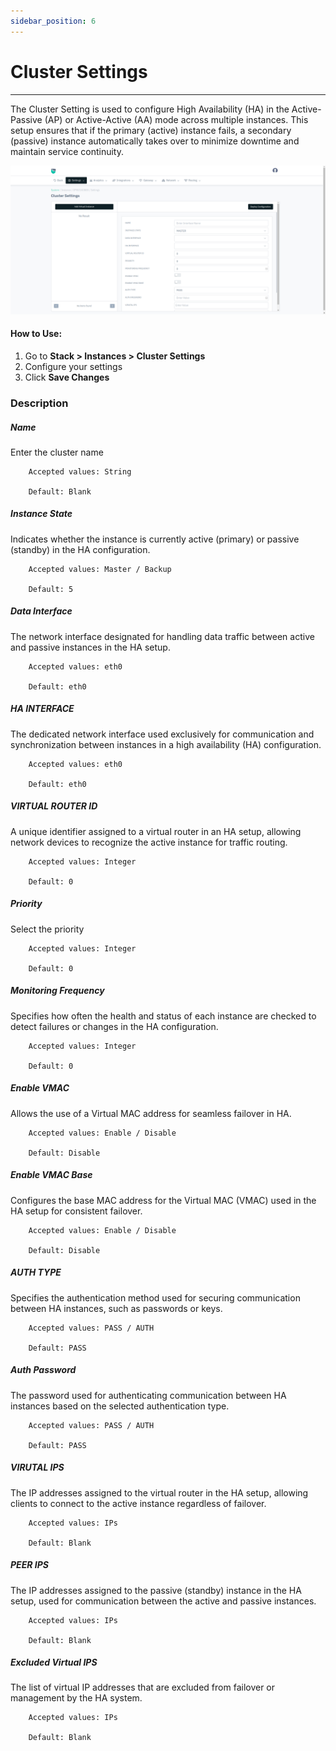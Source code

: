 ```yaml
---
sidebar_position: 6
---
```


# Cluster Settings

---
The Cluster Setting is used to configure High Availability (HA) in the Active-Passive (AP) or Active-Active (AA) mode across multiple instances. This setup ensures that if the primary (active) instance fails, a secondary (passive) instance automatically takes over to minimize downtime and maintain service continuity.

![HA Settings](/img/platform/v8/docs/cluster_settings.png)  

#### How to Use:

1. Go to **Stack > Instances  > Cluster Settings**
2. Configure your settings
3. Click **Save Changes**

### Description

##### Name

Enter the cluster name

```
    Accepted values: String

    Default: Blank
```


##### Instance State

Indicates whether the instance is currently active (primary) or passive (standby) in the HA configuration.

```
    Accepted values: Master / Backup

    Default: 5
```
##### Data Interface

The network interface designated for handling data traffic between active and passive instances in the HA setup.

```
    Accepted values: eth0

    Default: eth0
```

##### HA INTERFACE

The dedicated network interface used exclusively for communication and synchronization between instances in a high availability (HA) configuration.

```
    Accepted values: eth0

    Default: eth0
```


##### VIRTUAL ROUTER ID

A unique identifier assigned to a virtual router in an HA setup, allowing network devices to recognize the active instance for traffic routing.

```
    Accepted values: Integer

    Default: 0
```


##### Priority

Select the priority

```
    Accepted values: Integer

    Default: 0
```


##### Monitoring Frequency

Specifies how often the health and status of each instance are checked to detect failures or changes in the HA configuration.

```
    Accepted values: Integer

    Default: 0
```


##### Enable VMAC

Allows the use of a Virtual MAC address for seamless failover in HA.

```
    Accepted values: Enable / Disable 

    Default: Disable
```

##### Enable VMAC Base

Configures the base MAC address for the Virtual MAC (VMAC) used in the HA setup for consistent failover.

```
    Accepted values: Enable / Disable 

    Default: Disable
```

##### AUTH TYPE

Specifies the authentication method used for securing communication between HA instances, such as passwords or keys.

```
    Accepted values: PASS / AUTH

    Default: PASS
```

##### Auth Password

The password used for authenticating communication between HA instances based on the selected authentication type.

```
    Accepted values: PASS / AUTH

    Default: PASS
```


##### VIRUTAL IPS

The IP addresses assigned to the virtual router in the HA setup, allowing clients to connect to the active instance regardless of failover.

```
    Accepted values: IPs

    Default: Blank
```


##### PEER IPS

The IP addresses assigned to the passive (standby) instance in the HA setup, used for communication between the active and passive instances.

```
    Accepted values: IPs

    Default: Blank
```

##### Excluded Virtual IPS

The list of virtual IP addresses that are excluded from failover or management by the HA system.

```
    Accepted values: IPs

    Default: Blank
```






